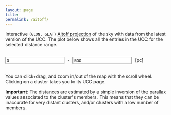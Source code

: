 ```yaml
---
layout: page
title: 
permalink: /aitoff/
---
```


<script src="https://d3js.org/d3.v7.min.js"></script>
<script src="https://d3js.org/d3-geo-projection.v4.min.js"></script>
<script src="https://cdnjs.cloudflare.com/ajax/libs/pako/2.1.0/pako.min.js"></script>

Interactive `(GLON, GLAT)` [Aitoff projection](https://en.wikipedia.org/wiki/Aitoff_projection) of the sky with data from the latest
version of the UCC. The plot below shows all the entries in the UCC for the selected
distance range.

<html lang="en">
  <head>
    <style>
      #controls {
        display: flex;
        gap: 10px; /* Optional: Adds space between inputs */
      }
    </style>
  </head>
  <body>
    <br>
    <div id="controls">
        <input type="number" id="minD" value="0" step="50">
      -
        <input type="number" id="maxD" value="500" step="50">
      [pc]
    </div>
    <br>
    <!-- Load Aitoff plot -->
    <div id="plot"></div>
    <script defer src="{{ site.baseurl }}/assets/aitoff_plot.js"></script>
  </body>
</html>


You can click+drag, and zoom in/out of the map with the scroll wheel. Clicking on a
cluster takes you to its UCC page.

**Important**: The distances are estimated by a simple inversion of the parallax
values associated to the cluster's members. This means that they can be inaccurate for
very distant clusters, and/or clusters with a low number of members.
